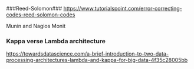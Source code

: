 
###Reed-Solomon###
https://www.tutorialspoint.com/error-correcting-codes-reed-solomon-codes

Munin and Nagios
Monit

### Kappa verse Lambda  architecture ###
https://towardsdatascience.com/a-brief-introduction-to-two-data-processing-architectures-lambda-and-kappa-for-big-data-4f35c28005bb

